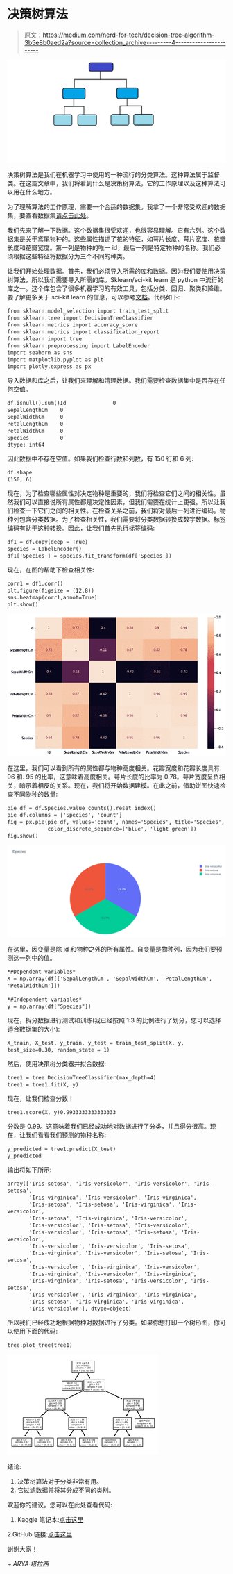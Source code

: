 # 决策树算法

> 原文：<https://medium.com/nerd-for-tech/decision-tree-algorithm-3b5e8b0aed2a?source=collection_archive---------4----------------------->

![](img/2361897ff14fc4361bdaed13633f9bc4.png)

决策树算法是我们在机器学习中使用的一种流行的分类算法。这种算法属于监督类。在这篇文章中，我们将看到什么是决策树算法，它的工作原理以及这种算法可以用在什么地方。

为了理解算法的工作原理，需要一个合适的数据集。我拿了一个非常受欢迎的数据集，要查看数据集[请点击此处](https://www.kaggle.com/code/arya24/let-s-classifiy/data)。

我们先来了解一下数据。这个数据集很受欢迎，也很容易理解。它有六列。这个数据集是关于鸢尾物种的。这些属性描述了花的特征，如萼片长度、萼片宽度、花瓣长度和花瓣宽度。第一列是物种的唯一 id，最后一列是特定物种的名称。我们必须根据这些特征将数据分为三个不同的种类。

让我们开始处理数据。首先，我们必须导入所需的库和数据。因为我们要使用决策树算法，所以我们需要导入所需的库。Sklearn/sci-kit learn 是 python 中流行的库之一。这个库包含了很多机器学习的有效工具，包括分类、回归、聚类和降维。要了解更多关于 sci-kit learn 的信息，可以参考[文档](https://scikit-learn.org/stable/)。代码如下:

```
from sklearn.model_selection import train_test_split                
from sklearn.tree import DecisionTreeClassifier                     
from sklearn.metrics import accuracy_score                          
from sklearn.metrics import classification_report                   
from sklearn import tree    
from sklearn.preprocessing import LabelEncoder
import seaborn as sns
import matplotlib.pyplot as plt
import plotly.express as px
```

导入数据和库之后，让我们来理解和清理数据。我们需要检查数据集中是否存在任何空值。

```
df.isnull().sum()Id               0
SepalLengthCm    0
SepalWidthCm     0
PetalLengthCm    0
PetalWidthCm     0
Species          0
dtype: int64
```

因此数据中不存在空值。如果我们检查行数和列数，有 150 行和 6 列:

```
df.shape
(150, 6)
```

现在，为了检查哪些属性对决定物种是重要的，我们将检查它们之间的相关性。虽然我们可以直接说所有属性都是决定性因素，但我们需要在统计上更强。所以让我们检查一下它们之间的相关性。在检查关系之前，我们将对最后一列进行编码。物种列包含分类数据。为了检查相关性，我们需要将分类数据转换成数字数据。标签编码有助于这种转换。因此，让我们首先执行标签编码:

```
df1 = df.copy(deep = True)
species = LabelEncoder()
df1['Species'] = species.fit_transform(df['Species'])
```

现在，在图的帮助下检查相关性:

```
corr1 = df1.corr()
plt.figure(figsize = (12,8))
sns.heatmap(corr1,annot=True)
plt.show()
```

![](img/c1388de907c72cadd4c72528e80e7c97.png)

在这里，我们可以看到所有的属性都与物种高度相关。花瓣宽度和花瓣长度具有. 96 和. 95 的比率，这意味着高度相关。萼片长度的比率为 0.78。萼片宽度呈负相关，暗示着相反的关系。现在，我们将开始数据建模。在此之前，借助饼图快速检查不同物种的数量:

```
pie_df = df.Species.value_counts().reset_index()
pie_df.columns = ['Species', 'count']
fig = px.pie(pie_df, values='count', names='Species', title='Species',
             color_discrete_sequence=['blue', 'light green'])
fig.show()
```

![](img/9e58491ae25d324db8b4a85768a906c0.png)

在这里，因变量是除 id 和物种之外的所有属性。自变量是物种列，因为我们要预测这一列中的值。

```
*#Dependent variables*
X = np.array(df[['SepalLengthCm', 'SepalWidthCm', 'PetalLengthCm', 'PetalWidthCm']]) 

*#Independent variables*
y = np.array(df["Species"])
```

现在，拆分数据进行测试和训练(我已经按照 1:3 的比例进行了划分，您可以选择适合数据集的大小):

```
X_train, X_test, y_train, y_test = train_test_split(X, y, test_size=0.30, random_state = 1)
```

然后，使用决策树分类器并拟合数据:

```
tree1 = tree.DecisionTreeClassifier(max_depth=4)
tree1 = tree1.fit(X, y)
```

现在，让我们检查分数！

```
tree1.score(X, y)0.9933333333333333
```

分数是 0.99。这意味着我们已经成功地对数据进行了分类，并且得分很高。现在，让我们看看我们预测的物种名称:

```
y_predicted = tree1.predict(X_test)
y_predicted
```

输出将如下所示:

```
array(['Iris-setosa', 'Iris-versicolor', 'Iris-versicolor', 'Iris-setosa',
       'Iris-virginica', 'Iris-versicolor', 'Iris-virginica',
       'Iris-setosa', 'Iris-setosa', 'Iris-virginica', 'Iris-versicolor',
       'Iris-setosa', 'Iris-virginica', 'Iris-versicolor',
       'Iris-versicolor', 'Iris-setosa', 'Iris-versicolor',
       'Iris-versicolor', 'Iris-setosa', 'Iris-setosa', 'Iris-versicolor',
       'Iris-versicolor', 'Iris-versicolor', 'Iris-setosa',
       'Iris-virginica', 'Iris-versicolor', 'Iris-setosa', 'Iris-setosa',
       'Iris-versicolor', 'Iris-virginica', 'Iris-versicolor',
       'Iris-virginica', 'Iris-versicolor', 'Iris-virginica',
       'Iris-virginica', 'Iris-setosa', 'Iris-versicolor', 'Iris-setosa',
       'Iris-versicolor', 'Iris-virginica', 'Iris-virginica',
       'Iris-setosa', 'Iris-virginica', 'Iris-virginica',
       'Iris-versicolor'], dtype=object)
```

所以我们已经成功地根据物种对数据进行了分类。如果你想打印一个树形图，你可以使用下面的代码:

```
tree.plot_tree(tree1)
```

![](img/a7b5fc5ed7e5d2f4fef8ab8c5a01525c.png)

结论:

1.  决策树算法对于分类非常有用。
2.  它过滤数据并将其分成不同的类别。

欢迎你的建议。您可以在此处查看代码:

1.  Kaggle 笔记本:[点击这里](https://www.kaggle.com/code/arya24/let-s-classifiy/notebook)

2.GitHub 链接:[点击这里](https://github.com/aryatalathi/IRIS-Data-classification)

谢谢大家！

*~ ARYA·塔拉西*